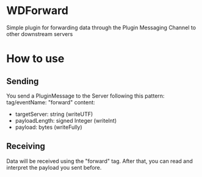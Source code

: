 # WDForward
Simple plugin for forwarding data through the Plugin Messaging Channel to other downstream servers


# How to use
## Sending
You send a PluginMessage to the Server following this pattern: <br/>
tag/eventName: "forward"
content: 
- targetServer: string (writeUTF)
- payloadLength: signed Integer (writeInt)
- payload: bytes (writeFully)


## Receiving
Data will be received using the "forward" tag. After that, you can read and interpret the payload you sent before.
